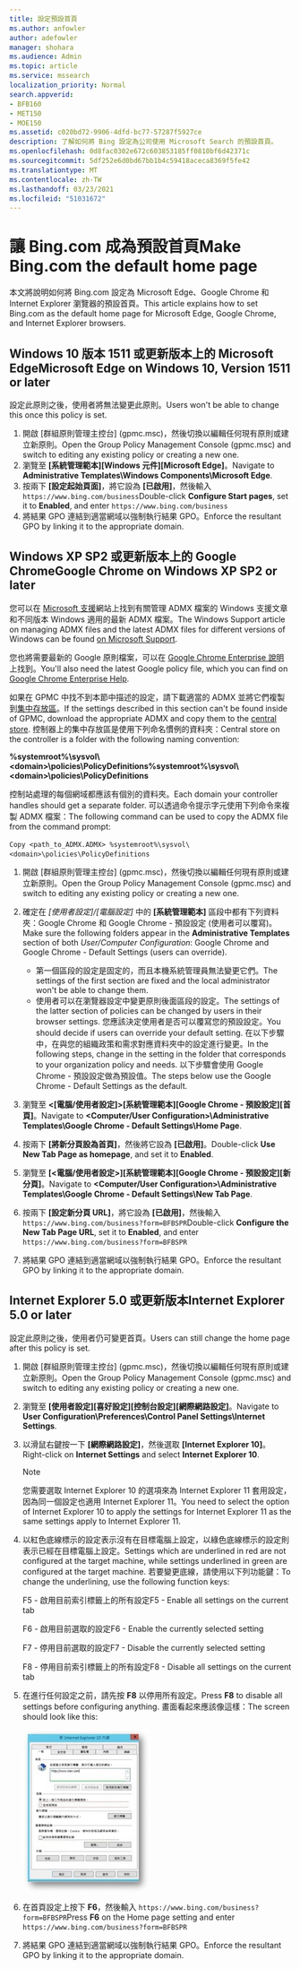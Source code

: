 ```yaml
---
title: 設定預設首頁
ms.author: anfowler
author: adefowler
manager: shohara
ms.audience: Admin
ms.topic: article
ms.service: mssearch
localization_priority: Normal
search.appverid:
- BFB160
- MET150
- MOE150
ms.assetid: c020bd72-9906-4dfd-bc77-57287f5927ce
description: 了解如何將 Bing 設定為公司使用 Microsoft Search 的預設首頁。
ms.openlocfilehash: 0d8fac0302e672c603853185ff0810bf6d42371c
ms.sourcegitcommit: 5df252e6d0bd67bb1b4c59418aceca8369f5fe42
ms.translationtype: MT
ms.contentlocale: zh-TW
ms.lasthandoff: 03/23/2021
ms.locfileid: "51031672"
---
```

# <a name="make-bingcom-the-default-home-page"></a><span data-ttu-id="da10d-103">讓 Bing.com 成為預設首頁</span><span class="sxs-lookup"><span data-stu-id="da10d-103">Make Bing.com the default home page</span></span>

<span data-ttu-id="da10d-104">本文將說明如何將 Bing.com 設定為 Microsoft Edge、Google Chrome 和 Internet Explorer 瀏覽器的預設首頁。</span><span class="sxs-lookup"><span data-stu-id="da10d-104">This article explains how to set Bing.com as the default home page for Microsoft Edge, Google Chrome, and Internet Explorer browsers.</span></span> 
  
 
## <a name="microsoft-edge-on-windows-10-version-1511-or-later"></a><span data-ttu-id="da10d-105">Windows 10 版本 1511 或更新版本上的 Microsoft Edge</span><span class="sxs-lookup"><span data-stu-id="da10d-105">Microsoft Edge on Windows 10, Version 1511 or later</span></span>

<span data-ttu-id="da10d-106">設定此原則之後，使用者將無法變更此原則。</span><span class="sxs-lookup"><span data-stu-id="da10d-106">Users won't be able to change this once this policy is set.</span></span> 

1. <span data-ttu-id="da10d-107">開啟 [群組原則管理主控台] (gpmc.msc)，然後切換以編輯任何現有原則或建立新原則。</span><span class="sxs-lookup"><span data-stu-id="da10d-107">Open the Group Policy Management Console (gpmc.msc) and switch to editing any existing policy or creating a new one.</span></span> 
1. <span data-ttu-id="da10d-108">瀏覽至 **[系統管理範本]\[Windows 元件]\[Microsoft Edge]**。</span><span class="sxs-lookup"><span data-stu-id="da10d-108">Navigate to **Administrative Templates\Windows Components\Microsoft Edge**.</span></span>    
1. <span data-ttu-id="da10d-109">按兩下 **[設定起始頁面]**，將它設為 **[已啟用]**，然後輸入 `https://www.bing.com/business`</span><span class="sxs-lookup"><span data-stu-id="da10d-109">Double-click **Configure Start pages**, set it to **Enabled**, and enter `https://www.bing.com/business`</span></span>
1.  <span data-ttu-id="da10d-110">將結果 GPO 連結到適當網域以強制執行結果 GPO。</span><span class="sxs-lookup"><span data-stu-id="da10d-110">Enforce the resultant GPO by linking it to the appropriate domain.</span></span>

  
## <a name="google-chrome-on-windows-xp-sp2-or-later"></a><span data-ttu-id="da10d-111">Windows XP SP2 或更新版本上的 Google Chrome</span><span class="sxs-lookup"><span data-stu-id="da10d-111">Google Chrome on Windows XP SP2 or later</span></span>


<span data-ttu-id="da10d-112">您可以在 [Microsoft 支援](https://support.microsoft.com/help/3087759/how-to-create-and-manage-the-central-store-for-group-policy-administra)網站上找到有關管理 ADMX 檔案的 Windows 支援文章和不同版本 Windows 適用的最新 ADMX 檔案。</span><span class="sxs-lookup"><span data-stu-id="da10d-112">The Windows Support article on managing ADMX files and the latest ADMX files for different versions of Windows can be found [on Microsoft Support](https://support.microsoft.com/help/3087759/how-to-create-and-manage-the-central-store-for-group-policy-administra).</span></span>

<span data-ttu-id="da10d-113">您也將需要最新的 Google 原則檔案，可以在 [Google Chrome Enterprise 說明](https://support.google.com/chrome/a/answer/187202)上找到。</span><span class="sxs-lookup"><span data-stu-id="da10d-113">You'll also need the latest Google policy file, which you can find on [Google Chrome Enterprise Help](https://support.google.com/chrome/a/answer/187202).</span></span>
  
<span data-ttu-id="da10d-114">如果在 GPMC 中找不到本節中描述的設定，請下載適當的 ADMX 並將它們複製到[集中存放區](/previous-versions/windows/it-pro/windows-vista/cc748955%28v%3dws.10%29)。</span><span class="sxs-lookup"><span data-stu-id="da10d-114">If the settings described in this section can't be found inside of GPMC, download the appropriate ADMX and copy them to the [central store](/previous-versions/windows/it-pro/windows-vista/cc748955%28v%3dws.10%29).</span></span> <span data-ttu-id="da10d-115">控制器上的集中存放區是使用下列命名慣例的資料夾：</span><span class="sxs-lookup"><span data-stu-id="da10d-115">Central store on the controller is a folder with the following naming convention:</span></span>
  
 <span data-ttu-id="da10d-116">**%systemroot%\sysvol\\<domain\>\policies\PolicyDefinitions**</span><span class="sxs-lookup"><span data-stu-id="da10d-116">**%systemroot%\sysvol\\<domain\>\policies\PolicyDefinitions**</span></span>
  
<span data-ttu-id="da10d-117">控制站處理的每個網域都應該有個別的資料夾。</span><span class="sxs-lookup"><span data-stu-id="da10d-117">Each domain your controller handles should get a separate folder.</span></span> <span data-ttu-id="da10d-118">可以透過命令提示字元使用下列命令來複製 ADMX 檔案：</span><span class="sxs-lookup"><span data-stu-id="da10d-118">The following command can be used to copy the ADMX file from the command prompt:</span></span>
  
 `Copy <path_to_ADMX.ADMX> %systemroot%\sysvol\<domain>\policies\PolicyDefinitions`
  
1. <span data-ttu-id="da10d-119">開啟 [群組原則管理主控台] (gpmc.msc)，然後切換以編輯任何現有原則或建立新原則。</span><span class="sxs-lookup"><span data-stu-id="da10d-119">Open the Group Policy Management Console (gpmc.msc) and switch to editing any existing policy or creating a new one.</span></span>
1. <span data-ttu-id="da10d-120">確定在 *[使用者設定]/[電腦設定]* 中的 **[系統管理範本]** 區段中都有下列資料夾：Google Chrome 和 Google Chrome - 預設設定 (使用者可以覆寫)。</span><span class="sxs-lookup"><span data-stu-id="da10d-120">Make sure the following folders appear in the **Administrative Templates** section of both *User/Computer Configuration*: Google Chrome and Google Chrome - Default Settings (users can override).</span></span>
   - <span data-ttu-id="da10d-121">第一個區段的設定是固定的，而且本機系統管理員無法變更它們。</span><span class="sxs-lookup"><span data-stu-id="da10d-121">The settings of the first section are fixed and the local administrator won't be able to change them.</span></span>
   - <span data-ttu-id="da10d-122">使用者可以在瀏覽器設定中變更原則後面區段的設定。</span><span class="sxs-lookup"><span data-stu-id="da10d-122">The settings of the latter section of policies can be changed by users in their browser settings.</span></span>
   <span data-ttu-id="da10d-123">您應該決定使用者是否可以覆寫您的預設設定。</span><span class="sxs-lookup"><span data-stu-id="da10d-123">You should decide if users can override your default setting.</span></span> <span data-ttu-id="da10d-124">在以下步驟中，在與您的組織政策和需求對應資料夾中的設定進行變更。</span><span class="sxs-lookup"><span data-stu-id="da10d-124">In the following steps, change in the setting in the folder that corresponds to your organization policy and needs.</span></span> <span data-ttu-id="da10d-125">以下步驟會使用 Google Chrome - 預設設定做為預設值。</span><span class="sxs-lookup"><span data-stu-id="da10d-125">The steps below use the Google Chrome - Default Settings as the default.</span></span>

1. <span data-ttu-id="da10d-126">瀏覽至 **&lt;[電腦/使用者設定]&gt;\[系統管理範本]\[Google Chrome - 預設設定]\[首頁]**。</span><span class="sxs-lookup"><span data-stu-id="da10d-126">Navigate to **&lt;Computer/User Configuration&gt;\Administrative Templates\Google Chrome - Default Settings\Home Page**.</span></span> 
1. <span data-ttu-id="da10d-127">按兩下 **[將新分頁設為首頁]**，然後將它設為 **[已啟用]**。</span><span class="sxs-lookup"><span data-stu-id="da10d-127">Double-click **Use New Tab Page as homepage**, and set it to **Enabled**.</span></span> 
1. <span data-ttu-id="da10d-128">瀏覽至 **[&lt;電腦/使用者設定&gt;]\[系統管理範本]\[Google Chrome - 預設設定]\[新分頁]**。</span><span class="sxs-lookup"><span data-stu-id="da10d-128">Navigate to **&lt;Computer/User Configuration&gt;\Administrative Templates\Google Chrome - Default Settings\New Tab Page**.</span></span> 
1. <span data-ttu-id="da10d-129">按兩下 **[設定新分頁 URL]**，將它設為 **[已啟用]**，然後輸入 `https://www.bing.com/business?form=BFBSPR`</span><span class="sxs-lookup"><span data-stu-id="da10d-129">Double-click **Configure the New Tab Page URL**, set it to **Enabled**, and enter `https://www.bing.com/business?form=BFBSPR`</span></span> 
1. <span data-ttu-id="da10d-130">將結果 GPO 連結到適當網域以強制執行結果 GPO。</span><span class="sxs-lookup"><span data-stu-id="da10d-130">Enforce the resultant GPO by linking it to the appropriate domain.</span></span>

## <a name="internet-explorer-50-or-later"></a><span data-ttu-id="da10d-131">Internet Explorer 5.0 或更新版本</span><span class="sxs-lookup"><span data-stu-id="da10d-131">Internet Explorer 5.0 or later</span></span>
<span data-ttu-id="da10d-132">設定此原則之後，使用者仍可變更首頁。</span><span class="sxs-lookup"><span data-stu-id="da10d-132">Users can still change the home page after this policy is set.</span></span> 

1. <span data-ttu-id="da10d-133">開啟 [群組原則管理主控台] (gpmc.msc)，然後切換以編輯任何現有原則或建立新原則。</span><span class="sxs-lookup"><span data-stu-id="da10d-133">Open the Group Policy Management Console (gpmc.msc) and switch to editing any existing policy or creating a new one.</span></span>
    
2. <span data-ttu-id="da10d-134">瀏覽至 **[使用者設定]\[喜好設定]\[控制台設定]\[網際網路設定]**。</span><span class="sxs-lookup"><span data-stu-id="da10d-134">Navigate to **User Configuration\Preferences\Control Panel Settings\Internet Settings**.</span></span>
    
3. <span data-ttu-id="da10d-135">以滑鼠右鍵按一下 **[網際網路設定]**，然後選取 **[Internet Explorer 10]**。</span><span class="sxs-lookup"><span data-stu-id="da10d-135">Right-click on **Internet Settings** and select **Internet Explorer 10**.</span></span>
    
    > [!NOTE]
    > <span data-ttu-id="da10d-136">您需要選取 Internet Explorer 10 的選項來為 Internet Explorer 11 套用設定，因為同一個設定也適用 Internet Explorer 11。</span><span class="sxs-lookup"><span data-stu-id="da10d-136">You need to select the option of Internet Explorer 10 to apply the settings for Internet Explorer 11 as the same settings apply to Internet Explorer 11.</span></span> 
  
4. <span data-ttu-id="da10d-137">以紅色底線標示的設定表示沒有在目標電腦上設定，以綠色底線標示的設定則表示已經在目標電腦上設定。</span><span class="sxs-lookup"><span data-stu-id="da10d-137">Settings which are underlined in red are not configured at the target machine, while settings underlined in green are configured at the target machine.</span></span> <span data-ttu-id="da10d-138">若要變更底線，請使用以下列功能鍵：</span><span class="sxs-lookup"><span data-stu-id="da10d-138">To change the underlining, use the following function keys:</span></span>
    
    <span data-ttu-id="da10d-139">F5 - 啟用目前索引標籤上的所有設定</span><span class="sxs-lookup"><span data-stu-id="da10d-139">F5 - Enable all settings on the current tab</span></span>
    
    <span data-ttu-id="da10d-140">F6 - 啟用目前選取的設定</span><span class="sxs-lookup"><span data-stu-id="da10d-140">F6 - Enable the currently selected setting</span></span>
    
    <span data-ttu-id="da10d-141">F7 - 停用目前選取的設定</span><span class="sxs-lookup"><span data-stu-id="da10d-141">F7 - Disable the currently selected setting</span></span>
    
    <span data-ttu-id="da10d-142">F8 - 停用目前索引標籤上的所有設定</span><span class="sxs-lookup"><span data-stu-id="da10d-142">F8 - Disable all settings on the current tab</span></span>
    
5. <span data-ttu-id="da10d-143">在進行任何設定之前，請先按 **F8** 以停用所有設定。</span><span class="sxs-lookup"><span data-stu-id="da10d-143">Press **F8** to disable all settings before configuring anything.</span></span> <span data-ttu-id="da10d-144">畫面看起來應該像這樣：</span><span class="sxs-lookup"><span data-stu-id="da10d-144">The screen should look like this:</span></span> 
    
    ![Internet Explorer 10 [內容] 對話方塊](media/2fd55755-5007-4e33-a795-c42ce2fcef4a.jpg)
  
6. <span data-ttu-id="da10d-146">在首頁設定上按下 **F6**，然後輸入 `https://www.bing.com/business?form=BFBSPR`</span><span class="sxs-lookup"><span data-stu-id="da10d-146">Press **F6** on the Home page setting and enter `https://www.bing.com/business?form=BFBSPR`</span></span>
    
7. <span data-ttu-id="da10d-147">將結果 GPO 連結到適當網域以強制執行結果 GPO。</span><span class="sxs-lookup"><span data-stu-id="da10d-147">Enforce the resultant GPO by linking it to the appropriate domain.</span></span>